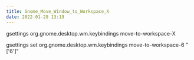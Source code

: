 ```yaml
---
title: Gnome_Move_Window_to_Workspace_X
date: 2022-01-28 13:19
---
```


gsettings org.gnome.desktop.wm.keybindings move-to-workspace-X

gsettings set org.gnome.desktop.wm.keybindings move-to-workspace-6 "['<Shift><Super>6']"
